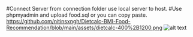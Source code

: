 #Connect Server from connection folder use local server to host.
#Use phpmyadmin and upload food.sql or you can copy paste.
https://github.com/nitinsxngh/Dietcalc-BMI-Food-Recommendation/blob/main/assets/dietcalc-400%2B1200.png
![alt text](https://github.com/nitinsxngh/Dietcalc-BMI-Food-Recommendation/blob/main/assets/dietcalc-400%2B1200.png?raw=true)
